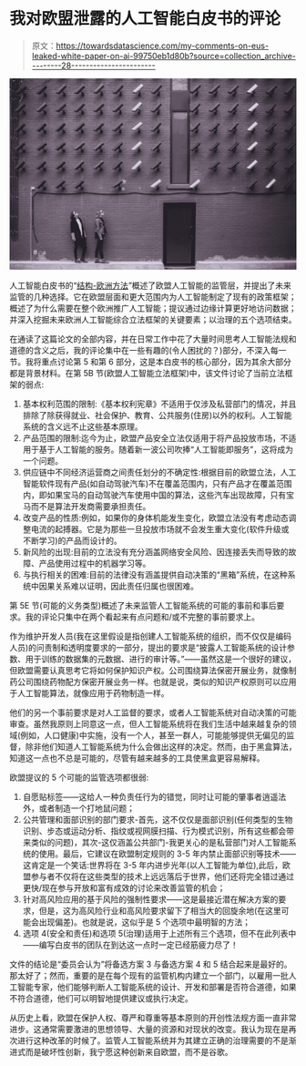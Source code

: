 # 我对欧盟泄露的人工智能白皮书的评论

> 原文：<https://towardsdatascience.com/my-comments-on-eus-leaked-white-paper-on-ai-99750eb1d80b?source=collection_archive---------28----------------------->

![](img/eb280aeb3f430466db1705709a47f619.png)

人工智能白皮书的“[结构-欧洲方法](https://www.euractiv.com/wp-content/uploads/sites/2/2020/01/AI-white-paper-EURACTIV.pdf)”概述了欧盟人工智能的监管层，并提出了未来监管的几种选择。它在欧盟层面和更大范围内为人工智能制定了现有的政策框架；概述了为什么需要在整个欧洲推广人工智能；提议通过边缘计算更好地访问数据；并深入挖掘未来欧洲人工智能综合立法框架的关键要素；以治理的五个选项结束。

在通读了这篇论文的全部内容，并在日常工作中花了大量时间思考人工智能法规和道德的含义之后，我的评论集中在一些有趣的(令人困扰的？)部分，不深入每一节。我将重点讨论第 5 和第 6 部分，这是本白皮书的核心部分，因为其余大部分都是背景材料。在第 5B 节(欧盟人工智能立法框架)中，该文件讨论了当前立法框架的弱点:

1.  基本权利范围的限制:《基本权利宪章》不适用于仅涉及私营部门的情况，并且排除了除获得就业、社会保护、教育、公共服务(住房)以外的权利。人工智能系统的含义远不止这些基本原理。
2.  产品范围的限制:迄今为止，欧盟产品安全立法仅适用于将产品投放市场，不适用于基于人工智能的服务。随着新一波公司吹捧“人工智能即服务”，这将成为一个问题。
3.  供应链中不同经济运营商之间责任划分的不确定性:根据目前的欧盟立法，人工智能软件现有产品(如自动驾驶汽车)不在覆盖范围内，只有产品才在覆盖范围内，即如果宝马的自动驾驶汽车使用中国的算法，这些汽车出现故障，只有宝马而不是算法开发商需要承担责任。
4.  改变产品的性质:例如，如果你的身体机能发生变化，欧盟立法没有考虑动态调整电流的起搏器。它是为那些一旦投放市场就不会发生重大变化(软件升级或不断学习)的产品而设计的。
5.  新风险的出现:目前的立法没有充分涵盖网络安全风险、因连接丢失而导致的故障、产品使用过程中的机器学习等。
6.  与执行相关的困难:目前的法律没有涵盖提供自动决策的“黑箱”系统，在这种系统中因果关系难以证明，因此责任归属也很困难。

第 5E 节(可能的义务类型)概述了未来监管人工智能系统的可能的事前和事后要求。我的评论只集中在两个看起来有点问题和/或不完整的事前要求上。

作为维护开发人员(我在这里假设是指创建人工智能系统的组织，而不仅仅是编码人员)的问责制和透明度要求的一部分，提出的要求是“披露人工智能系统的设计参数、用于训练的数据集的元数据、进行的审计等。”——虽然这是一个很好的建议，但欧盟需要认真思考它将如何保护知识产权。公司围绕算法保密开展业务，就像制药公司围绕药物配方保密开展业务一样。也就是说，类似的知识产权原则可以应用于人工智能算法，就像应用于药物制造一样。

他们的另一个事前要求是对人工监督的要求，或者人工智能系统对自动决策的可能审查。虽然我原则上同意这一点，但人工智能系统将在我们生活中越来越复杂的领域(例如，人口健康)中实施，没有一个人，甚至一群人，可能能够提供无偏见的监督，除非他们知道人工智能系统为什么会做出这样的决定。然而，由于黑盒算法，知道这一点也不总是可能的，尽管有越来越多的工具使黑盒更容易解释。

欧盟提议的 5 个可能的监管选项都很弱:

1.  自愿贴标签——这给人一种负责任行为的错觉，同时让可能的肇事者逍遥法外，或者制造一个打地鼠问题；
2.  公共管理和面部识别的部门要求-首先，这不仅仅是面部识别(任何类型的生物识别、步态或运动分析、指纹或视网膜扫描、行为模式识别，所有这些都会带来类似的问题)，其次-这仅涵盖公共部门-我更关心的是私营部门对人工智能系统的使用。最后，它建议在欧盟制定规则的 3-5 年内禁止面部识别等技术——这肯定是一个笑话:世界将在 3-5 年内进步光年(以人工智能为单位),此后，欧盟参与者不仅将在这些类型的技术上远远落后于世界，他们还将完全错过通过更快/现在参与开放和富有成效的讨论来改善监管的机会；
3.  针对高风险应用的基于风险的强制性要求——这是最接近潜在解决方案的要求，但是，这为高风险行业和高风险要求留下了相当大的回旋余地(在这里可能会出现偏差)。也就是说，这似乎是 5 个选项中最明智的方法；
4.  选项 4(安全和责任)和选项 5(治理)适用于上述所有三个选项，但不在此列表中——编写白皮书的团队在到达这一点时一定已经筋疲力尽了！

文件的结论是“委员会认为”将备选方案 3 与备选方案 4 和 5 结合起来是最好的。那太好了；然而，重要的是在每个现有的监管机构内建立一个部门，以雇用一批人工智能专家，他们能够判断人工智能系统的设计、开发和部署是否符合道德，如果不符合道德，他们可以明智地提供建议或执行决定。

从历史上看，欧盟在保护人权、尊严和尊重等基本原则的开创性法规方面一直非常进步。这通常需要激进的思想领导、大量的资源和对现状的改变。我认为现在是再次进行这种改革的时候了。监管人工智能系统并为其建立正确的治理需要的不是渐进式而是破坏性创新，我宁愿这种创新来自欧盟，而不是谷歌。
